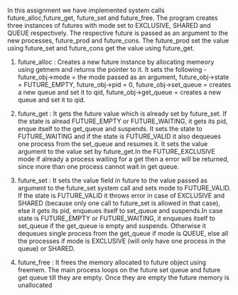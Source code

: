 In this assignment we have implemented system calls future_alloc,future_get, future_set and future_free. The program creates three instances of futures with mode set to EXCLUSIVE, SHARED and QUEUE respectively. The respective future is passed as an argument to the new processes, future_prod and future_cons. The future_prod set the value using future_set and future_cons get the value using future_get.

1. future_alloc : Creates a new future instance by allocating memeory using getmem and returns the pointer to it. It sets the following - 
future_obj->mode = the mode passed as an argument,
future_obj->state = FUTURE_EMPTY,
future_obj->pid = 0,
future_obj->set_queue = creates a new queue and set it to qid,
future_obj->get_queue = creates a new queue and set it to qid.

2. future_get : It gets the future value which is already set by future_set. If the state is alread FUTURE_EMPTY or FUTURE_WAITING, it gets its pid, enque itself to the get_queue and suspends. It sets the state to FUTURE_WAITING and if the state is FUTURE_VALID it also dequeues one process from the set_queue and resumes it. It sets the value argument to the value set by future_get.In the FUTURE_EXCLUSIVE mode if already a process waiting for a get then a error will be returned, since more than one process cannot wait in get queue.

3. future_set : It sets the value field in future to the value passed as argument to the future_set system call and sets mode to FUTURE_VALID. If the state is FUTURE_VALID it throws error in case of EXCLUSIVE and SHARED (because only one call to future_set is allowed in that case), else it gets its pid, enqueues itself to set_queue and suspends.In case state is FUTURE_EMPTY or FUTURE_WAITING, it enqueues itself to set_queue if the get_queue is empty and suspends. Otherwise it dequeues single process from the get_queue if mode is QUEUE, else all the processes if mode is EXCLUSIVE (will only have one process in the queue) or SHARED.

4. future_free : It frees the memory allocated to future object using freemem. The main process loops on the future set queue and future get queue till they are empty. Once they are empty the future memory is unallocated

